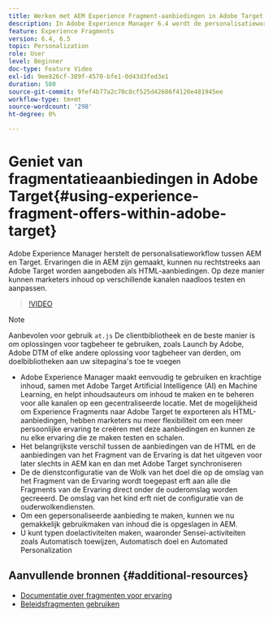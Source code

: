 ```yaml
---
title: Werken met AEM Experience Fragment-aanbiedingen in Adobe Target
description: In Adobe Experience Manager 6.4 wordt de personalisatieworkflow tussen AEM en Target vernieuwd. Ervaringen die in AEM zijn gemaakt, kunnen nu rechtstreeks aan Adobe Target worden aangeboden als HTML-aanbiedingen. Op deze manier kunnen marketers inhoud op verschillende kanalen naadloos testen en aanpassen.
feature: Experience Fragments
version: 6.4, 6.5
topic: Personalization
role: User
level: Beginner
doc-type: Feature Video
exl-id: 9ee826cf-389f-4570-bfe1-0d43d3fed3e1
duration: 580
source-git-commit: 9fef4b77a2c70c8cf525d42686f4120e481945ee
workflow-type: tm+mt
source-wordcount: '298'
ht-degree: 0%

---
```


# Geniet van fragmentatieaanbiedingen in Adobe Target{#using-experience-fragment-offers-within-adobe-target}

Adobe Experience Manager herstelt de personalisatieworkflow tussen AEM en Target. Ervaringen die in AEM zijn gemaakt, kunnen nu rechtstreeks aan Adobe Target worden aangeboden als HTML-aanbiedingen. Op deze manier kunnen marketers inhoud op verschillende kanalen naadloos testen en aanpassen.

>[!VIDEO](https://video.tv.adobe.com/v/22383?quality=12&learn=on)

>[!NOTE]
>
>Aanbevolen voor gebruik `at.js` De clientbibliotheek en de beste manier is om oplossingen voor tagbeheer te gebruiken, zoals Launch by Adobe, Adobe DTM of elke andere oplossing voor tagbeheer van derden, om doelbibliotheken aan uw sitepagina&#39;s toe te voegen


* Adobe Experience Manager maakt eenvoudig te gebruiken en krachtige inhoud, samen met Adobe Target Artificial Intelligence (AI) en Machine Learning, en helpt inhoudsauteurs om inhoud te maken en te beheren voor alle kanalen op een gecentraliseerde locatie. Met de mogelijkheid om Experience Fragments naar Adobe Target te exporteren als HTML-aanbiedingen, hebben marketers nu meer flexibiliteit om een meer persoonlijke ervaring te creëren met deze aanbiedingen en kunnen ze nu elke ervaring die ze maken testen en schalen.
* Het belangrijkste verschil tussen de aanbiedingen van de HTML en de aanbiedingen van het Fragment van de Ervaring is dat het uitgeven voor later slechts in AEM kan en dan met Adobe Target synchroniseren
* De de dienstconfiguratie van de Wolk van het doel die op de omslag van het Fragment van de Ervaring wordt toegepast erft aan alle die Fragments van de Ervaring direct onder de ouderomslag worden gecreeerd. De omslag van het kind erft niet de configuratie van de ouderwolkendiensten.
* Om een gepersonaliseerde aanbieding te maken, kunnen we nu gemakkelijk gebruikmaken van inhoud die is opgeslagen in AEM.
* U kunt typen doelactiviteiten maken, waaronder Sensei-activiteiten zoals Automatisch toewijzen, Automatisch doel en Automated Personalization

## Aanvullende bronnen {#additional-resources}

* [Documentatie over fragmenten voor ervaring](https://experienceleague.adobe.com/docs/experience-manager-65/authoring/authoring/experience-fragments.html)
* [Beleidsfragmenten gebruiken](/help/sites/experience-fragments/experience-fragments-feature-video-use.md)
